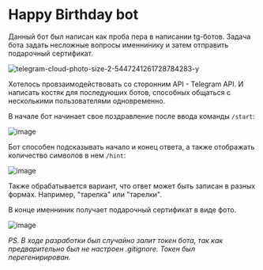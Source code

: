 # Happy Birthday bot

Данный бот был написан как проба пера в написании tg-ботов. 
Задача бота задать несложные вопросы именнинику и затем отправить подарочный сертификат.

![telegram-cloud-photo-size-2-5447241261728784283-y](https://github.com/user-attachments/assets/84afae53-c41f-419e-a465-0447e34a8251)

Хотелось провзаимодействовать со сторонним API - Telegram API. И написать костяк для последуюших ботов, способных общаться с несколькими пользователями одновременно.

В начале бот начинает свое поздравление после ввода команды `/start`:

![image](https://github.com/user-attachments/assets/69c3b0ef-cea8-4b44-a9bf-e62f4b656f65)

Бот способен подсказывать начало и конец ответа, а также отображать количество символов в нем `/hint`:

![image](https://github.com/user-attachments/assets/69a54e35-d28b-40a2-b80a-c795e314d688)

Также обрабатывается вариант, что ответ может быть записан в разных формах. Например, "тарелка" или "тарелки".

В конце именниник получает подарочный сертификат в виде фото.

![image](https://github.com/user-attachments/assets/0b4df430-bf62-4727-8d9b-f90476c41d58)




*PS. В ходе разработки был случайно залит токен бота, так как предварительно был не настроен .gitignore. Токен был перегенирирован.*
